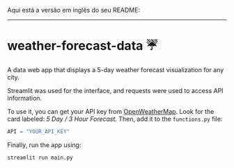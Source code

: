 Aqui está a versão em inglês do seu README:  

---

# weather-forecast-data ☔  

A data web app that displays a 5-day weather forecast visualization for any city.  

Streamlit was used for the interface, and requests were used to access API information.  

To use it, you can get your API key from [OpenWeatherMap](https://openweathermap.org/api). Look for the card labeled: _5 Day / 3 Hour Forecast_. Then, add it to the `functions.py` file:  

```python
API = "YOUR_API_KEY"
```  

Finally, run the app using:  
```bash
streamlit run main.py
```